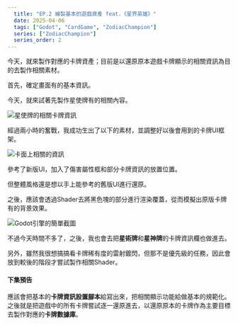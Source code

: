 ```yaml
---
  title: "EP.2 繪製基本的遊戲資產 feat.《星界英雄》"
  date: 2025-04-06
  tags: ["Godot", "CardGame", "ZodiacChampion"]
  series: ["ZodiacChampion"]
  series_order: 2
---
```


今天，就來製作對應的卡牌資產；目前是以還原原本遊戲卡牌顯示的相關資訊為目的去製作相關素材。

首先，確定畫面有的基本資訊。

今天，就來試著先製作星使牌有的相關內容。

![星使牌的相關卡牌資訊](/godot-card-game-ep2/img_3.png)

經過兩小時的奮戰，我成功生出了以下的素材，並調整好以後會用到的卡牌UI框架。

![卡面上相關的資訊](/godot-card-game-ep2/img_2.png)

參考了新版UI，加入了傷害屬性框和部分卡牌資訊的放置位置。

但整體風格還是想以手上能參考的舊版UI進行還原。

之後，應該會透過Shader去將黑色塊的部分進行渲染覆蓋，從而模擬出原版卡牌有的背景效果。

![Godot引擎的簡單截圖](/godot-card-game-ep2/img_1.png)

不過今天時間不多了，之後，我也會去把**星術牌**和**星神牌**的卡牌資訊欄也做進去。

另外，雖然我很想搞搞看卡牌稀有度的雷射鍍閃，但那不是優先級的任務，因此會放到較後的階段才嘗試製作相關Shader。

#### 下集預告

應該會把基本的**卡牌資訊設置腳本**給寫出來，把相關顯示功能給做基本的規範化。
之後就是把遊戲中的所有卡牌嘗試逐一還原進去，以還原原本的卡牌作為主要目標去製作對應的**卡牌數據庫**。
